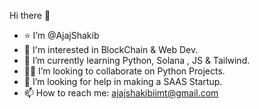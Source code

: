 Hi there 👋

- ⭐ I’m @AjajShakib
- 👀 I'm interested in BlockChain & Web Dev.
- 🌱 I’m currently learning Python, Solana , JS & Tailwind.
- 🙋🏻 I’m looking to collaborate on Python Projects.
- 🤔 I’m looking for help in making a SAAS Startup.
- 📫 How to reach me: ajajshakibiimt@gmail.com
